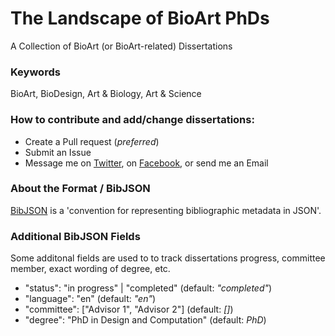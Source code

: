 # The Landscape of BioArt PhDs
A Collection of BioArt (or BioArt-related) Dissertations



### Keywords
BioArt, BioDesign, Art & Biology, Art & Science

### How to contribute and add/change dissertations:
 - Create a Pull request (_preferred_)
 - Submit an Issue 
 - Message me on [Twitter](https://twitter.com/trembl), on [Facebook](https://www.facebook.com/trembl), or send me an Email

### About the Format / BibJSON
[BibJSON](http://okfnlabs.org/bibjson/) is a 'convention for representing bibliographic metadata in JSON'. 

### Additional BibJSON Fields

Some additonal fields are used to to track dissertations progress, committee member, exact wording of degree, etc.

- "status": "in progress" | "completed" (default: _"completed"_)
- "language": "en" (default: _"en"_)
- "committee": ["Advisor 1", "Advisor 2"] (default: _[]_)
- "degree": "PhD in Design and Computation" (default: _PhD_)
